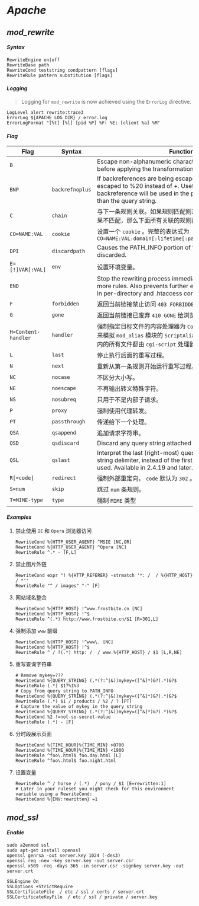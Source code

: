 # *Apache*

## *mod_rewrite*

#### *Syntax*

```apacheconf
RewriteEngine on|off
RewriteBase path
RewriteCond teststring condpattern [flags]
RewriteRule pattern substitution [flags]
```

#### *Logging*

>Logging for `mod_rewrite` is now achieved using the `ErrorLog` directive.

```apacheconf
LogLevel alert rewrite:trace3
ErrorLog ${APACHE_LOG_DIR} / error.log
ErrorLogFormat "[%t] [%l] [pid %P] %F: %E: [client %a] %M"
```

#### *Flag*

Flag | Syntax | Function
---- | ---- | ----
`B` | | Escape non-alphanumeric characters in backreferences before applying the transformation.
`BNP` | `backrefnoplus` | If backreferences are being escaped, spaces should be escaped to %20 instead of +. Useful when the backreference will be used in the path component rather than the query string.
`C` | `chain` | 与下一条规则关联。如果规则匹配则正常处理，该标志无效，如果不匹配，那么下面所有关联的规则都跳过。
`CO=NAME:VAL` | `cookie` | 设置一个 `cookie` 。完整的表达式为 `CO=NAME:VAL:domain[:lifetime[:path[:secure[:httponly]]]]`
`DPI` | `discardpath` | Causes the PATH_INFO portion of the rewritten URI to be discarded.
`E=[!]VAR[:VAL]` | `env` | 设置环境变量。
`END` | | Stop the rewriting process immediately and don't apply any more rules. Also prevents further execution of rewrite rules in per-directory and .htaccess context.
`F` | `forbidden` | 返回当前链接禁止访问 `403 FORBIDDEN` 给浏览器。
`G` | `gone` | 返回当前链接已废弃 `410 GONE` 给浏览器。
`H=Content-handler` | `handler` | 强制指定目标文件的内容处理器为 `Content-handler` 。例如，用来模拟 `mod_alias` 模块的 `ScriptAlias` 指令，以强制映射文件夹内的所有文件都由 `cgi-script` 处理器处理。
`L` | `last` | 停止执行后面的重写过程。
`N` | `next` | 重新从第一条规则开始运行重写过程。
`NC` | `nocase` | 不区分大小写。
`NE` | `noescape` | 不再输出转义特殊字符。
`NS` | `nosubreq` | 只用于不是内部子请求。
`P` | `proxy` | 强制使用代理转发。
`PT` | `passthrough` | 传递给下一个处理。
`QSA` | `qsappend` | 追加请求字符串。
`QSD` | `qsdiscard` | Discard any query string attached to the incoming URI.
`QSL` | `qslast` | Interpret the last (right-most) question mark as the query string delimiter, instead of the first (left-most) as normally used. Available in 2.4.19 and later.
`R[=code]` | `redirect` | 强制外部重定向， `code` 默认为 `302` 。
`S=num` | `skip` | 跳过 `num` 条规则。
`T=MIME-type` | `type` | 强制 `MIME` 类型

#### *Examples*

1. 禁止使用 `IE` 和 `Opera` 浏览器访问
    ```apacheconf
    RewriteCond %{HTTP_USER_AGENT} ^MSIE [NC,OR]
    RewriteCond %{HTTP_USER_AGENT} ^Opera [NC]
    RewriteRule ^.* - [F,L]
    ```

1. 禁止图片外链
    ```apacheconf
    RewriteCond expr "! %{HTTP_REFERER} -strmatch '*: /  / %{HTTP_HOST} / *'"
    RewriteRule "^ / images" "-" [F]
    ```

1. 网站域名整合
    ```apacheconf
    RewriteCond %{HTTP_HOST} !^www.frostbite.cn [NC]
    RewriteCond %{HTTP_HOST} !^$
    RewriteRule ^(.*) http://www.frostbite.cn/$1 [R=301,L]
    ```

1. 强制添加 `www` 前缀
    ```apacheconf
    RewriteCond %{HTTP_HOST} !^www\. [NC]
    RewriteCond %{HTTP_HOST} !^$
    RewriteRule ^ / ?(.*) http: /  / www.%{HTTP_HOST} / $1 [L,R,NE]
    ```

1. 重写查询字符串
    ```apacheconf
    # Remove mykey=???
    RewriteCond %{QUERY_STRING} (.*(?:^|&))mykey=([^&]*)&?(.*)&?$
    RewriteRule (.*) $1?%1%3
    # Copy from query string to PATH_INFO
    RewriteCond %{QUERY_STRING} (.*(?:^|&))mykey=([^&]*)&?(.*)&?$
    RewriteRule (.*) $1 / products / %2 / ? [PT]
    # Capture the value of mykey in the query string
    RewriteCond %{QUERY_STRING} (.*(?:^|&))mykey=([^&]*)&?(.*)&?$
    RewriteCond %2 !=not-so-secret-value
    RewriteRule (.*) - [F]
    ```

1. 分时段展示页面
    ```apacheconf
    RewriteCond %{TIME_HOUR}%{TIME_MIN} >0700
    RewriteCond %{TIME_HOUR}%{TIME_MIN} <1900
    RewriteRule ^foo\.html$ foo.day.html [L]
    RewriteRule ^foo\.html$ foo.night.html
    ```

1. 设置变量
    ```apacheconf
    RewriteRule ^ / horse / (.*)  / pony / $1 [E=rewritten:1]
    # Later in your ruleset you might check for this environment variable using a RewriteCond:
    RewriteCond %{ENV:rewritten} =1
    ```

## *mod_ssl*

#### *Enable*
```
sudo a2enmod ssl
sudo apt-get install openssl
openssl genrsa -out server.key 1024 (-des3)
openssl req -new -key server.key -out server.csr
openssl x509 -req -days 365 -in server.csr -signkey server.key -out server.crt
```

```
SSLEngine On
SSLOptions +StrictRequire
SSLCertificateFile  / etc / ssl / certs / server.crt
SSLCertificateKeyFile  / etc / ssl / private / server.key
```
